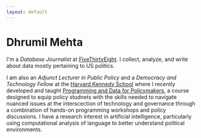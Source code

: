 ```yaml
---
layout: default
---
```


# Dhrumil Mehta

I'm a _Database Journalist_ at [FiveThirtyEight](https://fivethirtyeight.com/contributors/dhrumil-mehta/). I collect, analyze, and write about data mostly pertaining to US politics.


I am also an _Adjunct Lecturer in Public Policy_ and a _Democracy and Technology Fellow_ at the [Harvard Kennedy School](https://www.hks.harvard.edu/about/faculty-staff-directory/dhrumil-mehta/) where I recently developed and taught [Programming and Data for Policymakers](https://www.hks.harvard.edu/degrees/teaching-courses/course-listing/dpi-691m), a course designed to equip policy studnets with the skills needed to navigate nuanced issues at the interscection of technology and governance through a combination of hands-on programming workshops and policy discussions. I have a research interest in artificial intelligence, particularly using computational analysis of language to better understand political environments.